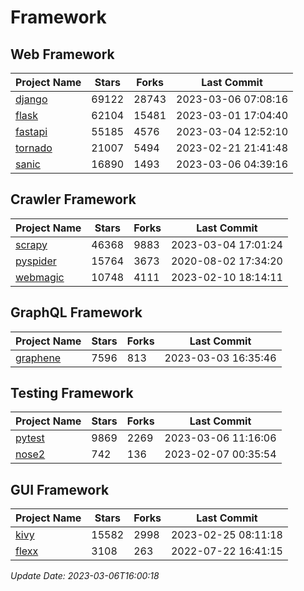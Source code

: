 # Framework

## Web Framework
| Project Name | Stars | Forks | Last Commit |
| ------------ | ----- | ----- | ----------- |
| [django](https://github.com/django/django) | 69122 | 28743 | 2023-03-06 07:08:16 |
| [flask](https://github.com/pallets/flask) | 62104 | 15481 | 2023-03-01 17:04:40 |
| [fastapi](https://github.com/tiangolo/fastapi) | 55185 | 4576 | 2023-03-04 12:52:10 |
| [tornado](https://github.com/tornadoweb/tornado) | 21007 | 5494 | 2023-02-21 21:41:48 |
| [sanic](https://github.com/sanic-org/sanic) | 16890 | 1493 | 2023-03-06 04:39:16 |

## Crawler Framework
| Project Name | Stars | Forks | Last Commit |
| ------------ | ----- | ----- | ----------- |
| [scrapy](https://github.com/scrapy/scrapy) | 46368 | 9883 | 2023-03-04 17:01:24 |
| [pyspider](https://github.com/binux/pyspider) | 15764 | 3673 | 2020-08-02 17:34:20 |
| [webmagic](https://github.com/code4craft/webmagic) | 10748 | 4111 | 2023-02-10 18:14:11 |

## GraphQL Framework
| Project Name | Stars | Forks | Last Commit |
| ------------ | ----- | ----- | ----------- |
| [graphene](https://github.com/graphql-python/graphene) | 7596 | 813 | 2023-03-03 16:35:46 |

## Testing Framework
| Project Name | Stars | Forks | Last Commit |
| ------------ | ----- | ----- | ----------- |
| [pytest](https://github.com/pytest-dev/pytest) | 9869 | 2269 | 2023-03-06 11:16:06 |
| [nose2](https://github.com/nose-devs/nose2) | 742 | 136 | 2023-02-07 00:35:54 |

## GUI Framework
| Project Name | Stars | Forks | Last Commit |
| ------------ | ----- | ----- | ----------- |
| [kivy](https://github.com/kivy/kivy) | 15582 | 2998 | 2023-02-25 08:11:18 |
| [flexx](https://github.com/flexxui/flexx) | 3108 | 263 | 2022-07-22 16:41:15 |

*Update Date: 2023-03-06T16:00:18*